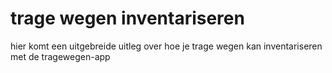 # trage wegen inventariseren
hier komt een uitgebreide uitleg over hoe je trage wegen kan inventariseren met de tragewegen-app 

